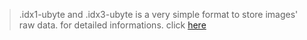 > .idx1-ubyte and .idx3-ubyte is a very simple format to store images' raw data.
> for detailed informations. click [here](http://yann.lecun.com/exdb/mnist/)
